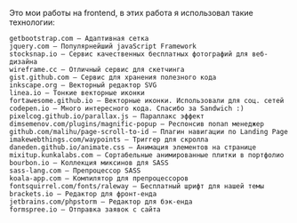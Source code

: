 Это мои работы на frontend, в этих работа я использовал такие технологии:

    getbootstrap.com — Адаптивная сетка
    jquery.com — Популярнейший javaScript Framework
    stocksnap.io — Сервис качественных бесплатных фотографий для веб-дизайна
    wireframe.cc — Отличный сервис для скетчинга
    gist.github.com — Сервис для хранения полезного кода
    inkscape.org — Векторный редактор SVG
    linea.io — Тонкие векторные иконки
    fortawesome.github.io — Векторные иконки. Использовали для соц. сетей
    codepen.io — Много интересного кода. Спасибо за Sandwich :)
    pixelcog.github.io/parallax.js — Параллакс эффект
    dimsemenov.com/plugins/magnific-popup — Респонсив попап менеджер
    github.com/malihu/page-scroll-to-id — Плагин навигации по Landing Page
    imakewebthings.com/waypoints — Триггер для скролла
    daneden.github.io/animate.css — Анимация элементов на странице
    mixitup.kunkalabs.com — Сортабельные анимированные плитки в портфолио
    bourbon.io — Коллекция миксинов для SASS
    sass-lang.com — Препроцессор SASS
    koala-app.com — Компилятор для препроцессоров
    fontsquirrel.com/fonts/raleway — Бесплатный шрифт для нашей темы
    brackets.io — Редактор для фронт-енда
    jetbrains.com/phpstorm — Редактор для бэк-енда
    formspree.io — Отправка заявок с сайта
